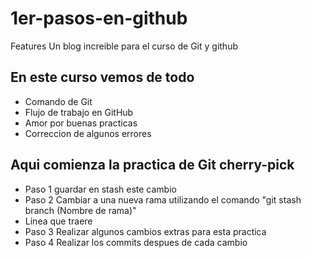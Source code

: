 # 1er-pasos-en-github
Features
Un blog increible para el curso de Git y github

## En este curso vemos de todo
* Comando de Git
* Flujo de trabajo en GitHub
* Amor por buenas practicas
* Correccion de algunos errores

## Aqui comienza la practica de Git cherry-pick
* Paso 1 guardar en stash este cambio
* Paso 2 Cambiar a una nueva rama utilizando el comando "git stash branch (Nombre de rama)"
* Linea que traere 
* Paso 3 Realizar algunos cambios extras para esta practica
* Paso 4 Realizar los commits despues de cada cambio
